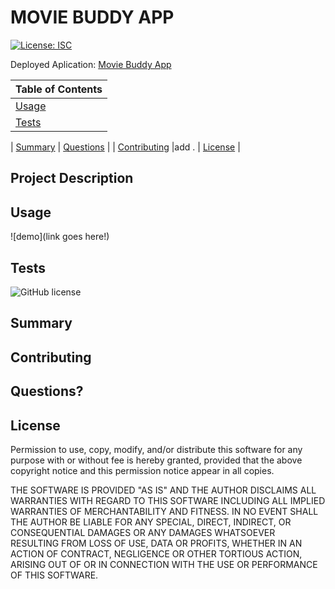 # MOVIE BUDDY APP

[![License: ISC](https://img.shields.io/badge/License-ISC-blue.svg)](https://opensource.org/licenses/ISC)

Deployed Aplication:
[Movie Buddy App](https://github.com/clogerie/movie-buddy-project)

| Table of Contents |
| ----------------- |
| [Usage](#Usage)   |
| [Tests](#Tests)   |

| [Summary](#Summary)
| [Questions](#Questions) |
| [Contributing](#Contributing) |add .
| [License](#License) |

## Project Description

## Usage

![demo](link goes here!)

## Tests

![GitHub license](https://img.shields.io/badge/tests-100%25-success)

## Summary

## Contributing

## Questions?

## License

Permission to use, copy, modify, and/or distribute this software for any purpose with or without fee is hereby granted, provided that the above copyright notice and this permission notice appear in all copies.

THE SOFTWARE IS PROVIDED "AS IS" AND THE AUTHOR DISCLAIMS ALL WARRANTIES WITH REGARD TO THIS SOFTWARE INCLUDING ALL IMPLIED WARRANTIES OF MERCHANTABILITY AND FITNESS. IN NO EVENT SHALL THE AUTHOR BE LIABLE FOR ANY SPECIAL, DIRECT, INDIRECT, OR CONSEQUENTIAL DAMAGES OR ANY DAMAGES WHATSOEVER RESULTING FROM LOSS OF USE, DATA OR PROFITS, WHETHER IN AN ACTION OF CONTRACT, NEGLIGENCE OR OTHER TORTIOUS ACTION, ARISING OUT OF OR IN CONNECTION WITH THE USE OR PERFORMANCE OF THIS SOFTWARE.
